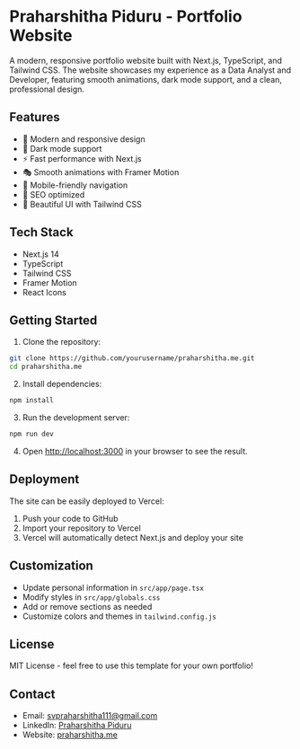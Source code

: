 # Praharshitha Piduru - Portfolio Website

A modern, responsive portfolio website built with Next.js, TypeScript, and Tailwind CSS. The website showcases my experience as a Data Analyst and Developer, featuring smooth animations, dark mode support, and a clean, professional design.

## Features

- 🎨 Modern and responsive design
- 🌙 Dark mode support
- ⚡ Fast performance with Next.js
- 🎭 Smooth animations with Framer Motion
- 📱 Mobile-friendly navigation
- 🎯 SEO optimized
- 🎨 Beautiful UI with Tailwind CSS

## Tech Stack

- Next.js 14
- TypeScript
- Tailwind CSS
- Framer Motion
- React Icons

## Getting Started

1. Clone the repository:
```bash
git clone https://github.com/yourusername/praharshitha.me.git
cd praharshitha.me
```

2. Install dependencies:
```bash
npm install
```

3. Run the development server:
```bash
npm run dev
```

4. Open [http://localhost:3000](http://localhost:3000) in your browser to see the result.

## Deployment

The site can be easily deployed to Vercel:

1. Push your code to GitHub
2. Import your repository to Vercel
3. Vercel will automatically detect Next.js and deploy your site

## Customization

- Update personal information in `src/app/page.tsx`
- Modify styles in `src/app/globals.css`
- Add or remove sections as needed
- Customize colors and themes in `tailwind.config.js`

## License

MIT License - feel free to use this template for your own portfolio!

## Contact

- Email: svpraharshitha111@gmail.com
- LinkedIn: [Praharshitha Piduru](https://www.linkedin.com/in/praharshitha-psv-4b772b21a/)
- Website: [praharshitha.me](https://praharshitha.me)
